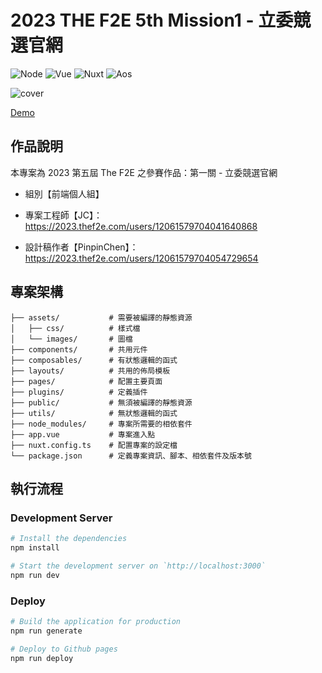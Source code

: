 # 2023 THE F2E 5th Mission1 - 立委競選官網
![Node](https://img.shields.io/badge/Node.js-18.17.1-brightgreen.svg)
![Vue](https://img.shields.io/badge/Vue.js-3.3.8-blue.svg)
![Nuxt](https://img.shields.io/badge/Nuxt.js-3.8.1-blue.svg)
![Aos](https://img.shields.io/badge/Aos-2.3.4-pink.svg)

![cover](https://jcsamoyed.github.io/F2E-2023-mission1/og-image.png)

[Demo](https://jcsamoyed.github.io/F2E-2023-mission1/)

## 作品說明
本專案為 2023 第五屆 The F2E 之參賽作品：第一關 - 立委競選官網

- 組別【前端個人組】

- 專案工程師【JC】：https://2023.thef2e.com/users/12061579704041640868

- 設計稿作者【PinpinChen】：https://2023.thef2e.com/users/12061579704054729654

## 專案架構

```shell
├── assets/           # 需要被編譯的靜態資源
│   ├── css/          # 樣式檔
│   └── images/       # 圖檔
├── components/       # 共用元件
├── composables/      # 有狀態邏輯的函式
├── layouts/          # 共用的佈局模板
├── pages/            # 配置主要頁面
├── plugins/          # 定義插件
├── public/           # 無須被編譯的靜態資源
├── utils/            # 無狀態邏輯的函式
├── node_modules/     # 專案所需要的相依套件
├── app.vue           # 專案進入點
├── nuxt.config.ts    # 配置專案的設定檔
└── package.json      # 定義專案資訊、腳本、相依套件及版本號
```

## 執行流程
### Development Server

```bash
# Install the dependencies
npm install

# Start the development server on `http://localhost:3000`
npm run dev
```

### Deploy

```bash
# Build the application for production
npm run generate

# Deploy to Github pages
npm run deploy
```
